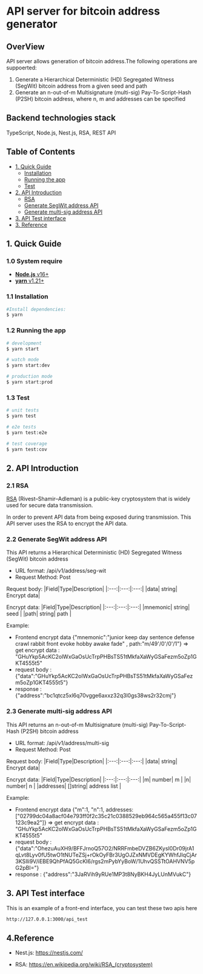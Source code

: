 # API server for bitcoin address generator 
## OverView
API server allows generation of bitcoin address.The following operations are suppoerted:
1.	Generate a Hierarchical Deterministic (HD) Segregated Witness (SegWit) bitcoin address from a given seed and path
2.	Generate an n-out-of-m Multisignature (multi-sig) Pay-To-Script-Hash (P2SH) bitcoin address, where n, m and addresses can be specified

## Backend technologies stack
TypeScript, Node.js, Nest.js, RSA, REST API

## Table of Contents
- [1. Quick Guide](#guide)
  - [Installation](#installation)
  - [Running the app](#run)
  - [Test](#test)
- [2. API Introduction](#introduction)
  - [RSA](#rsa)
  - [Generate SegWit address API](#seg-wit)
  - [Generate multi-sig address API](#multi-sig)
- [3. API Test interface](#interface)
- [3. Reference](#reference)

<a id="guide"></a>

## 1. Quick Guide
### 1.0 System require
- [**Node.js** v16+](https://nodejs.org/en/)
- [**yarn** v1.21+](https://classic.yarnpkg.com/en/)

<a id="installation"></a>

### 1.1 Installation
```bash
#Install dependencies:
$ yarn
```

<a id="run"></a>

### 1.2 Running the app

```bash
# development
$ yarn start

# watch mode
$ yarn start:dev

# production mode
$ yarn start:prod
```

<a id="test"></a>

### 1.3 Test

```bash
# unit tests
$ yarn test

# e2e tests
$ yarn test:e2e

# test coverage
$ yarn test:cov
```

<a id="introduction"></a>

## 2. API Introduction

<a id="rsa"></a>

### 2.1 RSA
[RSA](https://en.wikipedia.org/wiki/RSA_(cryptosystem)) (Rivest–Shamir–Adleman) is a public-key cryptosystem that is widely used for secure data transmission.

In order to prevent API data from being exposed during transmission. This API server uses the RSA to encrypt the API data.

<a id="seg-wit"></a>

### 2.2 Generate SegWit address API
This API returns a Hierarchical Deterministic (HD) Segregated Witness (SegWit) bitcoin address
*	URL format: /api/v1/address/seg-wit
*	Request Method: Post

Request body:
|Field|Type|Description|
|:---:|:---:|:---:|
|data| string| Encrypt data|

Encrypt data:
|Field|Type|Description|
|:---:|:---:|:---:|
|mnemonic| string| seed |
|path| string| path |


Example:
*	Frontend encrypt data {"mnemonic":"junior keep day sentence defense crawl rabbit front evoke hobby awake fade" , path:"m/49'/0'/0'/1"}  => get encrypt data : "GHuYkp5AcKC2olWxGaOsUcTrpPHBsTS51tMkfaXaWyGSaFezm5oZp1GKT4555t5"
*	request body : {"data":"GHuYkp5AcKC2olWxGaOsUcTrpPHBsTS51tMkfaXaWyGSaFezm5oZp1GKT4555t5"}
*	response : {"address":"bc1qtcz5xl6q70vgge6axxz32q3l0gs38ws2r32cmj"}

<a id="multi-sig"></a>

### 2.3 Generate multi-sig address API
This API returns an n-out-of-m Multisignature (multi-sig) Pay-To-Script-Hash (P2SH) bitcoin address
*	URL format: /api/v1/address/multi-sig
*	Request Method: Post

Request body:
|Field|Type|Description|
|:---:|:---:|:---:|
|data| string| Encrypt data|

Encrypt data:
|Field|Type|Description|
|:---:|:---:|:---:|
|m| number| m |
|n| number| n |
|addresses| []string| address list |

Example:
*	Frontend encrypt data {"m":1, "n":1, addresses:["02799dc04a8acf04e793ff0f2c35c21c0388529eb964c565a455f13c07123c9ea2"]}  => get encrypt data : "GHuYkp5AcKC2olWxGaOsUcTrpPHBsTS51tMkfaXaWyGSaFezm5oZp1GKT4555t5"
*	request body : {"data":"OhezuAuXH9/BFFJrnoQ57O2/NRRFmbeDVZB6ZKysI0Dr09jrA1qLvt8Lyv0fU5twO1tNUTeZSj+rOkOyFBr3UgOJZxNMVDEgKYWhfJIqCjAr3KSIli9V/iEBE9QhPfAQ5GcKI6/rgs2mPybYyBoW/1UhvQSSTtOAHVNV5pG2pBI="}
*	response : {"address":"3JaRVih9yRUe1MP3t8NyBKH4JyLUnMVukC"}

<a id="interface"></a>

## 3. API Test interface
This is an example of a front-end interface, you can test these two apis here
```bash
http://127.0.0.1:3000/api_test
```

<a id="reference"></a>

## 4.Reference
- Nest.js: https://nestjs.com/

- RSA: https://en.wikipedia.org/wiki/RSA_(cryptosystem)